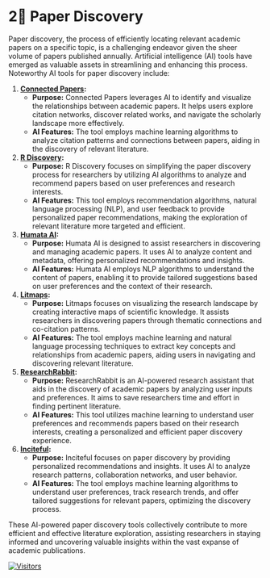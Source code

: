 # 2⃣ Paper Discovery

Paper discovery, the process of efficiently locating relevant academic papers on a specific topic, is a challenging endeavor given the sheer volume of papers published annually. Artificial intelligence (AI) tools have emerged as valuable assets in streamlining and enhancing this process. Noteworthy AI tools for paper discovery include:

1. [**Connected Papers**](connected-papers.md)**:**
   * **Purpose:** Connected Papers leverages AI to identify and visualize the relationships between academic papers. It helps users explore citation networks, discover related works, and navigate the scholarly landscape more effectively.
   * **AI Features:** The tool employs machine learning algorithms to analyze citation patterns and connections between papers, aiding in the discovery of relevant literature.
2. [**R Discovery**](r-discovery.md)**:**
   * **Purpose:** R Discovery focuses on simplifying the paper discovery process for researchers by utilizing AI algorithms to analyze and recommend papers based on user preferences and research interests.
   * **AI Features:** This tool employs recommendation algorithms, natural language processing (NLP), and user feedback to provide personalized paper recommendations, making the exploration of relevant literature more targeted and efficient.
3. [**Humata AI**](humata-ai.md)**:**
   * **Purpose:** Humata AI is designed to assist researchers in discovering and managing academic papers. It uses AI to analyze content and metadata, offering personalized recommendations and insights.
   * **AI Features:** Humata AI employs NLP algorithms to understand the content of papers, enabling it to provide tailored suggestions based on user preferences and the context of their research.
4. [**Litmaps**](litmaps.md)**:**
   * **Purpose:** Litmaps focuses on visualizing the research landscape by creating interactive maps of scientific knowledge. It assists researchers in discovering papers through thematic connections and co-citation patterns.
   * **AI Features:** The tool employs machine learning and natural language processing techniques to extract key concepts and relationships from academic papers, aiding users in navigating and discovering relevant literature.
5. [**ResearchRabbit**](researchrabbit.md)**:**
   * **Purpose:** ResearchRabbit is an AI-powered research assistant that aids in the discovery of academic papers by analyzing user inputs and preferences. It aims to save researchers time and effort in finding pertinent literature.
   * **AI Features:** This tool utilizes machine learning to understand user preferences and recommends papers based on their research interests, creating a personalized and efficient paper discovery experience.
6. [**Inciteful**](inciteful.md)**:**
   * **Purpose:** Inciteful focuses on paper discovery by providing personalized recommendations and insights. It uses AI to analyze research patterns, collaboration networks, and user behavior.
   * **AI Features:** The tool employs machine learning algorithms to understand user preferences, track research trends, and offer tailored suggestions for relevant papers, optimizing the discovery process.

These AI-powered paper discovery tools collectively contribute to more efficient and effective literature exploration, assisting researchers in staying informed and uncovering valuable insights within the vast expanse of academic publications.

[![Visitors](https://api.visitorbadge.io/api/visitors?path=https%3A%2F%2Fgithub.com%2Fdrshahizan\&labelColor=%23697689\&countColor=%23555555\&style=plastic)](https://visitorbadge.io/status?path=https%3A%2F%2Fgithub.com%2Fdrshahizan)
